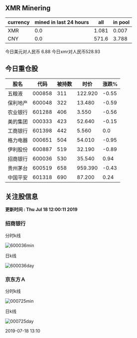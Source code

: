 ## XMR Minering

|currency|mined in last 24 hours|all|in pool|
|---|---|---|---|
|XMR|0.0|1.081|0.007|
|CNY|0.0|571.6|3.788|

今日美元对人民币 6.88	今日xmr对人民币528.93


## 今日重仓股 

|股名|代码|被持数|时价|涨跌%|
|---|---|---|---|---|
|五粮液|000858|311|122.920|-0.55|
|保利地产|600048|322|13.480|-0.59|
|农业银行|601288|406|3.550|-0.56|
|美的集团|000333|423|52.640|-0.15|
|工商银行|601398|442|5.560|0.0|
|格力电器|000651|504|54.010|-0.95|
|伊利股份|600887|519|32.190|-0.89|
|招商银行|600036|530|35.540|0.94|
|贵州茅台|600519|658|959.390|-0.43|
|中国平安|601318|690|87.200|0.24|

## 关注股信息
**更新时间 : Thu Jul 18 12:00:11 2019**
### 招商银行 
分时k线

![600036min](http://image.sinajs.cn/newchart/min/n/sh600036.gif)

日k线

![600036day](http://image.sinajs.cn/newchart/daily/n/sh600036.gif)

### 京东方Ａ 
分时k线

![000725min](http://image.sinajs.cn/newchart/min/n/sz000725.gif)

日k线

![000725day](http://image.sinajs.cn/newchart/daily/n/sz000725.gif)

2019-07-18 13:10